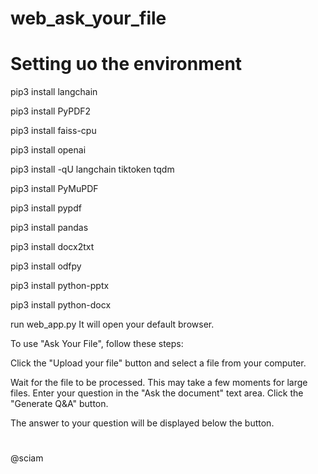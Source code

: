 # web_ask_your_file


# Setting uo the environment
pip3 install langchain 

pip3 install PyPDF2 

pip3 install faiss-cpu 

pip3 install openai

pip3 install -qU langchain tiktoken tqdm

pip3 install PyMuPDF

pip3 install pypdf

pip3 install pandas

pip3 install docx2txt

pip3 install odfpy

pip3 install python-pptx

pip3 install python-docx

run web_app.py
It will open your default browser.

To use "Ask Your File", follow these steps:

Click the "Upload your file" button and select a file from your computer.

Wait for the file to be processed. This may take a few moments for large files.
Enter your question in the "Ask the document" text area.
Click the "Generate Q&A" button.

The answer to your question will be displayed below the button.

# 
@sciam 
